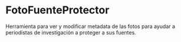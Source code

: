 FotoFuenteProtector
===================

Herramienta para ver y modificar metadata de las fotos para ayudar a periodistas de investigación a proteger a sus fuentes.
